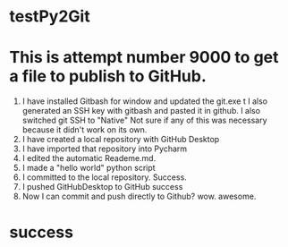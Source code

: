 # testPy2Git
# This is attempt number 9000 to get a file to publish to GitHub.
1.  I have installed Gitbash for window and updated the git.exe t
    I also generated an SSH key with gitbash and pasted it in github.
    I also switched git SSH to "Native"
    Not sure if any of this was necessary because it didn't work on its own.
2. I have created a local repository with GitHub Desktop
3. I have imported that repository into Pycharm
4.  I edited the automatic Reademe.md.
5.  I made a "hello world" python script
6.  I committed to the local repository. Success.
7.  I pushed GitHubDesktop to GitHub success
8. Now I can commit and push directly to Github? wow. awesome.
# success